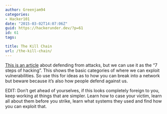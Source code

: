 ```yaml
---
author: Greenjam94
categories:
- Hacker101
date: "2015-03-02T14:07:06Z"
guid: https://hackerunder.dev/?p=61
id: 61
tags:

title: The Kill Chain
url: /the-kill-chain/
---
```


[This is an article](https://www.securityweek.com/breaking-cyber-kill-chain) about defending from attacks, but we can use it as the “7 steps of hacking”. This shows the basic categories of where we can exploit vulnerabilities. So use this for ideas as to how you can break into a network but beware because it’s also how people defend against us.

EDIT: Don’t get ahead of yourselves, if this looks completely foreign to you, keep working at things that are simpler. Learn how to case your victim, learn all about them before you strike, learn what systems they used and find how you can exploit that.
